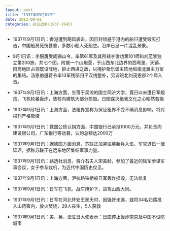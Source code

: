 ```yaml
---
layout: post
title: "1937年09月01日"
date: 2012-09-01
categories: 抗日战争(1937-1945)
---
```


<meta name="referrer" content="no-referrer" />

- 1937年9月1日讯：香港遭到飓风袭击，因日封锁避于港内的船只遭受毁灭打击，中国船员死伤甚重，多数小船人死船空。沿岸已呈一片混乱景象。 

- 9月1日讯：李服膺受阎锡山令，率第61军及其所辖李俊功第101师和刘范黎独立第200旅，共七个团，附属一个山炮营，于山西东北边界的西弯堡、天镇、阳高地区占领既设阵地，拒止西进之敌，以掩护聚乐堡主阵地和南北翼主力军的集结。汤恩伯遵蒋令率13军残部归平汉线整补，另调皖北刘茂恩部2个师入晋。 

- 1937年9月1日讯：上海方面，坐落于吴淞的国立同济大学，竟日以来遭日军舰炮、飞机轮番轰炸，致校内建筑大部分损毁。日图谋灭绝我文化之心昭然若揭 

- 1937年9月1日讯：上海方面，法租界宣称为保证租界不受不确消息影响，将对报刊严格管控 

- 1937年9月1日讯：救国公债认捐方面，中国银行已承担1000万元，并负责向建设银公司，广东银行等劝募，认购总额达2000万 

- 1937年9月1日讯：据德国方面消息，苏联正加紧征募新兵入伍，军官退伍一律延迟，据称苏联正在远东地区集结军事力量。 

- 1937年9月1日讯：路透社消息，蒋介石夫人宋美龄，参加了最近的陆军参谋军事会议，女子参与戎机，为近代中国历史仅见。 

- 1937年9月1日讯：上海方面，沪杭路铁桥被日军轰炸损毁，无法修复 

- 1937年9月1日讯：日军在飞机、战车掩护下，进攻山西大同。 

- 1937年9月1日讯：日军在河北怀安王家夭村，因强奸未遂，就将34名妇孺推入山药窖内，放火焚烧，29人丧生，5人获救 

- 1937年9月1日讯：美、英、法驻日大使表示：日应停止轰炸南京及中国不设防城市 

